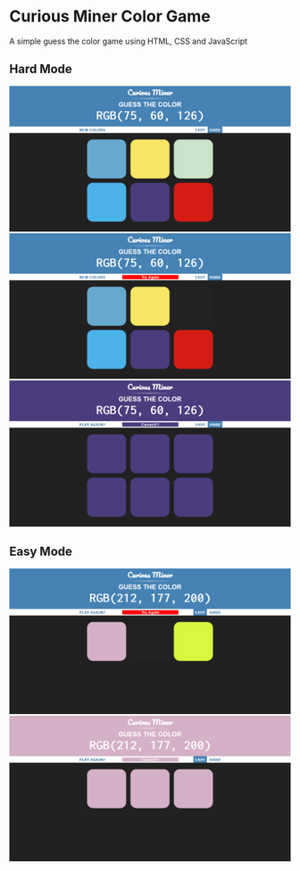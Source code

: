 # Curious Miner Color Game
A simple guess the color game using HTML, CSS and JavaScript

## Hard Mode

<img src="https://github.com/niketkh/ColorGame/blob/master/Screenshots/color-game-hard-1.png">

<img src="https://github.com/niketkh/ColorGame/blob/master/Screenshots/color-game-hard-2.png">

<img src="https://github.com/niketkh/ColorGame/blob/master/Screenshots/color-game-hard-3.png">


## Easy Mode

<img src="https://github.com/niketkh/ColorGame/blob/master/Screenshots/color-game-easy-1.png">

<img src="https://github.com/niketkh/ColorGame/blob/master/Screenshots/color-game-easy-2.png">
